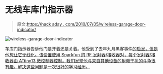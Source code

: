 # 无线车库门指示器

> 原文:[https://hack aday . com/2010/07/05/wireless-garage-door-indicator/](https://hackaday.com/2010/07/05/wireless-garage-door-indicator/)

![](../Images/058e617bc2e60644b1f2eaec9c07c16d.png "wireless-garage-door-indicator")

车库门指示器告诉他门是开着还是关着。他受到了去年九月黑客事件[的启发，但是他想让它无线化。该设置使用 Sparkfun 的 RF 发射器/接收器对，每个发射器/接收器由 ATtiny13 微控制器控制。我们发现他与来自其他设备的射频干扰的斗争很有趣。解决这些问题是一次很好的学习经历。](http://hackaday.com/2009/09/26/open-garage-door-indicator/)